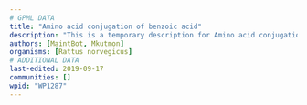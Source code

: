```yaml
---
# GPML DATA
title: "Amino acid conjugation of benzoic acid"
description: "This is a temporary description for Amino acid conjugation of benzoic acid"
authors: [MaintBot, Mkutmon]
organisms: [Rattus norvegicus]
# ADDITIONAL DATA
last-edited: 2019-09-17
communities: []
wpid: "WP1287"
---
```

